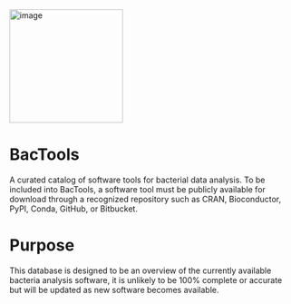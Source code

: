 <img width="200" height="200" alt="image" src="https://github.com/user-attachments/assets/b0c16ca0-6f67-4aae-a104-e96762a4508b" />

# BacTools


A curated catalog of software tools for bacterial data analysis. To be included into BacTools, a software tool must be publicly available for download through a recognized repository such as CRAN, Bioconductor, PyPI, Conda, GitHub, or Bitbucket.


# Purpose
This database is designed to be an overview of the currently available bacteria analysis software, it is unlikely to be 100% complete or accurate but will be updated as new software becomes available.


